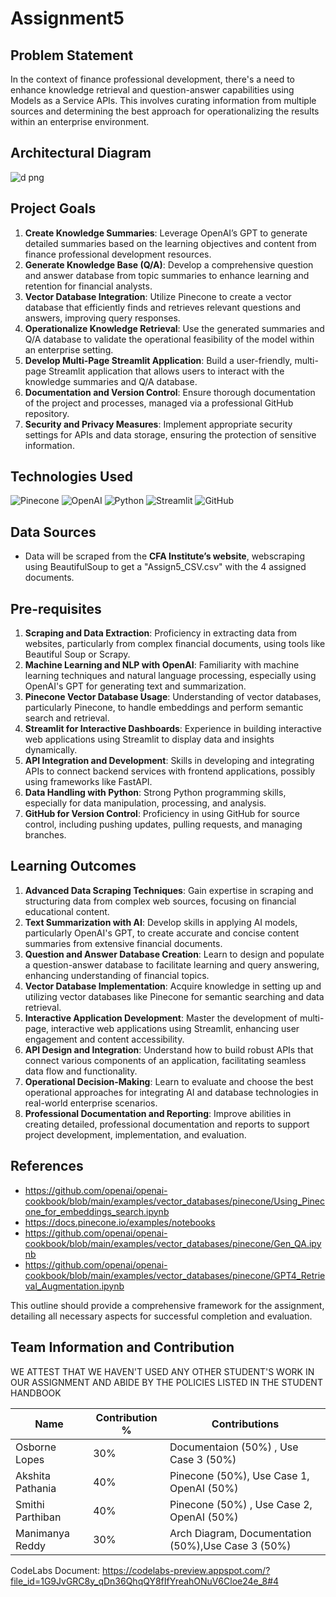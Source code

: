 # Assignment5 

## Problem Statement
In the context of finance professional development, there's a need to enhance knowledge retrieval and question-answer capabilities using Models as a Service APIs. This involves curating information from multiple sources and determining the best approach for operationalizing the results within an enterprise environment.


## Architectural Diagram

![d png](https://github.com/BigDataIA-Spring2024-Sec1-Team6/Assignment5/assets/113812925/5cec3b46-3750-4940-a220-9977dc784444)


## Project Goals
1. **Create Knowledge Summaries**: Leverage OpenAI’s GPT to generate detailed summaries based on the learning objectives and content from finance professional development resources.
2. **Generate Knowledge Base (Q/A)**: Develop a comprehensive question and answer database from topic summaries to enhance learning and retention for financial analysts.
3. **Vector Database Integration**: Utilize Pinecone to create a vector database that efficiently finds and retrieves relevant questions and answers, improving query responses.
4. **Operationalize Knowledge Retrieval**: Use the generated summaries and Q/A database to validate the operational feasibility of the model within an enterprise setting.
5. **Develop Multi-Page Streamlit Application**: Build a user-friendly, multi-page Streamlit application that allows users to interact with the knowledge summaries and Q/A database.
6. **Documentation and Version Control**: Ensure thorough documentation of the project and processes, managed via a professional GitHub repository.
7. **Security and Privacy Measures**: Implement appropriate security settings for APIs and data storage, ensuring the protection of sensitive information.

  ## Technologies Used

![Pinecone](https://img.shields.io/badge/Pinecone-13AA52?style=for-the-badge&logo=pinecone&logoColor=white)
![OpenAI](https://img.shields.io/badge/OpenAI-412991?style=for-the-badge&logo=openai&logoColor=white)
![Python](https://img.shields.io/badge/Python-3776AB?style=for-the-badge&logo=python&logoColor=white)
![Streamlit](https://img.shields.io/badge/Streamlit-FF4B4B?style=for-the-badge&logo=streamlit&logoColor=white)
![GitHub](https://img.shields.io/badge/GitHub-181717?style=for-the-badge&logo=github&logoColor=white)


## Data Sources
- Data will be scraped from the **CFA Institute’s website**, webscraping using BeautifulSoup to get a "Assign5_CSV.csv" with the 4 assigned documents.

## Pre-requisites

1. **Scraping and Data Extraction**: Proficiency in extracting data from websites, particularly from complex financial documents, using tools like Beautiful Soup or Scrapy.
2. **Machine Learning and NLP with OpenAI**: Familiarity with machine learning techniques and natural language processing, especially using OpenAI's GPT for generating text and summarization.
3. **Pinecone Vector Database Usage**: Understanding of vector databases, particularly Pinecone, to handle embeddings and perform semantic search and retrieval.
4. **Streamlit for Interactive Dashboards**: Experience in building interactive web applications using Streamlit to display data and insights dynamically.
5. **API Integration and Development**: Skills in developing and integrating APIs to connect backend services with frontend applications, possibly using frameworks like FastAPI.
6. **Data Handling with Python**: Strong Python programming skills, especially for data manipulation, processing, and analysis.
7. **GitHub for Version Control**: Proficiency in using GitHub for source control, including pushing updates, pulling requests, and managing branches.

## Learning Outcomes
1. **Advanced Data Scraping Techniques**: Gain expertise in scraping and structuring data from complex web sources, focusing on financial educational content.
2. **Text Summarization with AI**: Develop skills in applying AI models, particularly OpenAI's GPT, to create accurate and concise content summaries from extensive financial documents.
3. **Question and Answer Database Creation**: Learn to design and populate a question-answer database to facilitate learning and query answering, enhancing understanding of financial topics.
4. **Vector Database Implementation**: Acquire knowledge in setting up and utilizing vector databases like Pinecone for semantic searching and data retrieval.
5. **Interactive Application Development**: Master the development of multi-page, interactive web applications using Streamlit, enhancing user engagement and content accessibility.
6. **API Design and Integration**: Understand how to build robust APIs that connect various components of an application, facilitating seamless data flow and functionality.
7. **Operational Decision-Making**: Learn to evaluate and choose the best operational approaches for integrating AI and database technologies in real-world enterprise scenarios.
8. **Professional Documentation and Reporting**: Improve abilities in creating detailed, professional documentation and reports to support project development, implementation, and evaluation.

## References
- https://github.com/openai/openai-cookbook/blob/main/examples/vector_databases/pinecone/Using_Pinecone_for_embeddings_search.ipynb
- https://docs.pinecone.io/examples/notebooks
- https://github.com/openai/openai-cookbook/blob/main/examples/vector_databases/pinecone/Gen_QA.ipynb
- https://github.com/openai/openai-cookbook/blob/main/examples/vector_databases/pinecone/GPT4_Retrieval_Augmentation.ipynb


This outline should provide a comprehensive framework for the assignment, detailing all necessary aspects for successful completion and evaluation.

## Team Information and Contribution

WE ATTEST THAT WE HAVEN'T USED ANY OTHER STUDENT'S WORK IN OUR ASSIGNMENT AND ABIDE BY THE POLICIES LISTED IN THE STUDENT HANDBOOK

| Name               | Contribution %   | Contributions                                             |
|--------------------|------------------|-----------------------------------------------------------|
| Osborne Lopes      | 30%            | Documentaion (50%) , Use Case 3 (50%)                     |
| Akshita Pathania   | 40%            | Pinecone (50%), Use Case 1, OpenAI (50%)                  |
| Smithi Parthiban   | 40%            | Pinecone (50%) , Use Case 2, OpenAI (50%)                 |
| Manimanya Reddy    | 30%            | Arch Diagram, Documentation (50%),Use Case 3 (50%)        |
 


CodeLabs Document: https://codelabs-preview.appspot.com/?file_id=1G9JvGRC8y_qDn36QhqQY8fIfYreahONuV6Cloe24e_8#4








